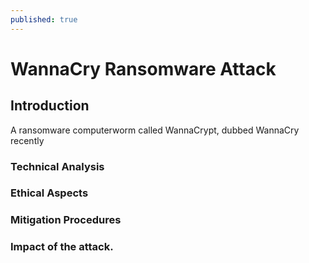 ```yaml
---
published: true
---
```

WannaCry Ransomware Attack 
=========================

Introduction 
------------

A ransomware computerworm called WannaCrypt, dubbed WannaCry recently 
### Technical Analysis ###

### Ethical Aspects ###

### Mitigation Procedures ###

### Impact of the attack. ###
